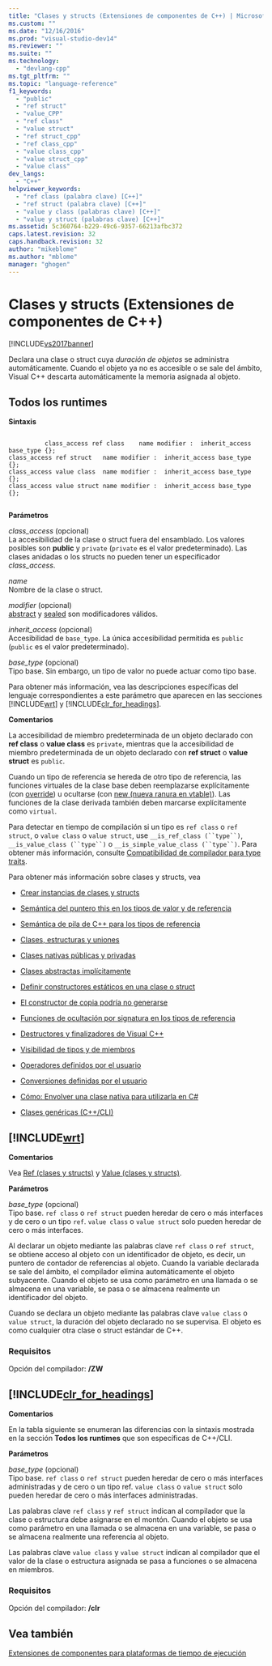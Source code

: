 ```yaml
---
title: "Clases y structs (Extensiones de componentes de C++) | Microsoft Docs"
ms.custom: ""
ms.date: "12/16/2016"
ms.prod: "visual-studio-dev14"
ms.reviewer: ""
ms.suite: ""
ms.technology: 
  - "devlang-cpp"
ms.tgt_pltfrm: ""
ms.topic: "language-reference"
f1_keywords: 
  - "public"
  - "ref struct"
  - "value_CPP"
  - "ref class"
  - "value struct"
  - "ref struct_cpp"
  - "ref class_cpp"
  - "value class_cpp"
  - "value struct_cpp"
  - "value class"
dev_langs: 
  - "C++"
helpviewer_keywords: 
  - "ref class (palabra clave) [C++]"
  - "ref struct (palabra clave) [C++]"
  - "value y class (palabras clave) [C++]"
  - "value y struct (palabras clave) [C++]"
ms.assetid: 5c360764-b229-49c6-9357-66213afbc372
caps.latest.revision: 32
caps.handback.revision: 32
author: "mikeblome"
ms.author: "mblome"
manager: "ghogen"
---
```

# Clases y structs (Extensiones de componentes de C++)
[!INCLUDE[vs2017banner](../assembler/inline/includes/vs2017banner.md)]

Declara una clase o struct cuya *duración de objetos* se administra automáticamente.  Cuando el objeto ya no es accesible o se sale del ámbito, Visual C\+\+ descarta automáticamente la memoria asignada al objeto.  
  
## Todos los runtimes  
 **Sintaxis**  
  
```  
  
          class_access ref class    name modifier :  inherit_access base_type {};  
class_access ref struct   name modifier :  inherit_access base_type {};  
class_access value class  name modifier :  inherit_access base_type {};  
class_access value struct name modifier :  inherit_access base_type {};  
  
```  
  
 **Parámetros**  
  
 *class\_access* \(opcional\)  
 La accesibilidad de la clase o struct fuera del ensamblado.  Los valores posibles son **public** y `private` \(`private` es el valor predeterminado\).  Las clases anidadas o los structs no pueden tener un especificador *class\_access*.  
  
 *name*  
 Nombre de la clase o struct.  
  
 *modifier* \(opcional\)  
 [abstract](../windows/abstract-cpp-component-extensions.md) y [sealed](../windows/sealed-cpp-component-extensions.md) son modificadores válidos.  
  
 *inherit\_access* \(opcional\)  
 Accesibilidad de `base_type`.  La única accesibilidad permitida es `public` \(`public` es el valor predeterminado\).  
  
 *base\_type* \(opcional\)  
 Tipo base.  Sin embargo, un tipo de valor no puede actuar como tipo base.  
  
 Para obtener más información, vea las descripciones específicas del lenguaje correspondientes a este parámetro que aparecen en las secciones [!INCLUDE[wrt](../atl/reference/includes/wrt_md.md)] y [!INCLUDE[clr_for_headings](../dotnet/includes/clr_for_headings_md.md)].  
  
 **Comentarios**  
  
 La accesibilidad de miembro predeterminada de un objeto declarado con **ref class** o **value class** es `private`,  mientras que la accesibilidad de miembro predeterminada de un objeto declarado con **ref struct** o **value struct** es `public`.  
  
 Cuando un tipo de referencia se hereda de otro tipo de referencia, las funciones virtuales de la clase base deben reemplazarse explícitamente \(con [override](../windows/override-cpp-component-extensions.md)\) u ocultarse \(con [new \(nueva ranura en vtable\)](../windows/new-new-slot-in-vtable-cpp-component-extensions.md)\).  Las funciones de la clase derivada también deben marcarse explícitamente como `virtual`.  
  
 Para detectar en tiempo de compilación si un tipo es `ref class` o `ref struct`, o `value class` o `value struct`, use `__is_ref_class (``type``)`, `__is_value_class (``type``)` o  `__is_simple_value_class (``type``)`.  Para obtener más información, consulte [Compatibilidad de compilador para type traits](../windows/compiler-support-for-type-traits-cpp-component-extensions.md).  
  
 Para obtener más información sobre clases y structs, vea  
  
-   [Crear instancias de clases y structs](../dotnet/how-to-define-and-consume-classes-and-structs-cpp-cli.md)  
  
-   [Semántica del puntero this en los tipos de valor y de referencia](../misc/semantics-of-the-this-pointer-in-value-and-reference-types.md)  
  
-   [Semántica de pila de C\+\+ para los tipos de referencia](../dotnet/cpp-stack-semantics-for-reference-types.md)  
  
-   [Clases, estructuras y uniones](../cpp/classes-and-structs-cpp.md)  
  
-   [Clases nativas públicas y privadas](../misc/how-to-declare-public-and-private-on-native-classes.md)  
  
-   [Clases abstractas implícitamente](../misc/implicitly-abstract-classes.md)  
  
-   [Definir constructores estáticos en una clase o struct](../misc/how-to-define-static-constructors-in-a-class-or-struct.md)  
  
-   [El constructor de copia podría no generarse](../misc/copy-constructor-may-not-be-generated.md)  
  
-   [Funciones de ocultación por signatura en los tipos de referencia](../misc/hide-by-signature-functions-in-reference-types.md)  
  
-   [Destructores y finalizadores de Visual C\+\+](../misc/destructors-and-finalizers-in-visual-cpp.md)  
  
-   [Visibilidad de tipos y de miembros](../misc/type-and-member-visibility.md)  
  
-   [Operadores definidos por el usuario](../dotnet/user-defined-operators-cpp-cli.md)  
  
-   [Conversiones definidas por el usuario](../dotnet/user-defined-conversions-cpp-cli.md)  
  
-   [Cómo: Envolver una clase nativa para utilizarla en C\#](../dotnet/how-to-wrap-native-class-for-use-by-csharp.md)  
  
-   [Clases genéricas \(C\+\+\/CLI\)](../Topic/Generic%20Classes%20\(C++-CLI\).md)  
  
## [!INCLUDE[wrt](../atl/reference/includes/wrt_md.md)]  
 **Comentarios**  
  
 Vea [Ref \(clases y structs\)](http://msdn.microsoft.com/library/windows/apps/hh699870.aspx) y [Value \(clases y structs\)](http://msdn.microsoft.com/library/windows/apps/hh699861.aspx).  
  
 **Parámetros**  
  
 *base\_type* \(opcional\)  
 Tipo base.  `ref class` o `ref struct` pueden heredar de cero o más interfaces y de cero o un tipo `ref`.  `value class` o `value struct` solo pueden heredar de cero o más interfaces.  
  
 Al declarar un objeto mediante las palabras clave `ref class` o `ref struct`, se obtiene acceso al objeto con un identificador de objeto, es decir, un puntero de contador de referencias al objeto.  Cuando la variable declarada se sale del ámbito, el compilador elimina automáticamente el objeto subyacente.  Cuando el objeto se usa como parámetro en una llamada o se almacena en una variable, se pasa o se almacena realmente un identificador del objeto.  
  
 Cuando se declara un objeto mediante las palabras clave `value class` o `value struct`, la duración del objeto declarado no se supervisa.  El objeto es como cualquier otra clase o struct estándar de C\+\+.  
  
### Requisitos  
 Opción del compilador: **\/ZW**  
  
## [!INCLUDE[clr_for_headings](../dotnet/includes/clr_for_headings_md.md)]  
 **Comentarios**  
  
 En la tabla siguiente se enumeran las diferencias con la sintaxis mostrada en la sección **Todos los runtimes** que son específicas de C\+\+\/CLI.  
  
 **Parámetros**  
  
 *base\_type* \(opcional\)  
 Tipo base.  `ref class` o `ref struct` pueden heredar de cero o más interfaces administradas y de cero o un tipo ref.  `value class` o `value struct` solo pueden heredar de cero o más interfaces administradas.  
  
 Las palabras clave `ref class` y `ref struct` indican al compilador que la clase o estructura debe asignarse en el montón.  Cuando el objeto se usa como parámetro en una llamada o se almacena en una variable, se pasa o se almacena realmente una referencia al objeto.  
  
 Las palabras clave `value class` y `value struct` indican al compilador que el valor de la clase o estructura asignada se pasa a funciones o se almacena en miembros.  
  
### Requisitos  
 Opción del compilador: **\/clr**  
  
## Vea también  
 [Extensiones de componentes para plataformas de tiempo de ejecución](../windows/component-extensions-for-runtime-platforms.md)